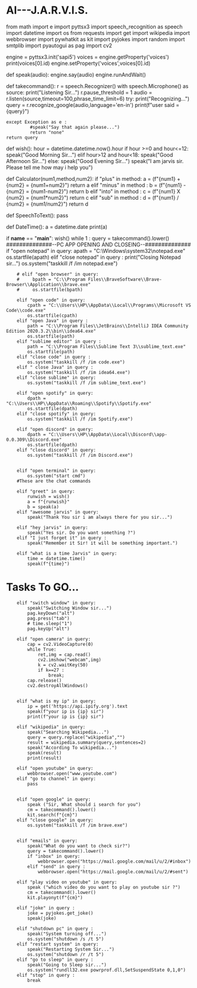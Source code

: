 # AI---J.A.R.V.I.S.



from math import e
import pyttsx3
import speech_recognition as speech
import datetime
import os
from requests import get
import wikipedia
import webbrowser
import pywhatkit as kit
import pyjokes
import random
import smtplib
import pyautogui as pag
import cv2

engine = pyttsx3.init('sapi5')
voices = engine.getProperty('voices')
print(voices[0].id)
engine.setProperty('voices',voices[0].id)

def speak(audio):
    engine.say(audio)
    engine.runAndWait()

def takecommand():
    r = speech.Recognizer()
    with speech.Microphone() as source:
        print("Listening Sir...")
        r.pause_threshold = 1
        audio = r.listen(source,timeout=100,phrase_time_limit=6)
    try:
        print("Recognizing...")
        query = r.recognize_google(audio,language='en-in')
        print(f"user said = {query}")

    except Exception as e :
             #speak("Say that again please...")
             return "none"
    return query

def wish():
    hour = datetime.datetime.now().hour
    if hour >=0 and hour<=12:
        speak("Good Morning Sir...")
    elif hour>12 and hour<18:
        speak("Good Afternoon Sir...")
    else:
        speak("Good Evening Sir...")
    speak("I am jarvis sir. Please tell me how may i help you")

def Calculator(num1,method,num2):
    if "plus" in method:
        a = (f"{num1} + {num2} = {num1+num2}")
        return a
    elif "minus" in method :
        b = (f"{num1} - {num2} = {num1-num2}")
        return b
    elif "into" in method :
        c = (f"{num1} X {num2} = {num1*num2}")
        return c
    elif "sub" in method :
        d = (f"{num1} / {num2} = {num1/num2}")
        return d

def SpeechToText():
    pass

def DateTime():
    a = datetime.date
    print(a)



if __name__ == "__main__":
    wish()
    while 1 :
        query = takecommand().lower()
    ##############--PC APP OPENING AND CLOSEING--##############
        if "open notepad" in query:
            apath = "C:\\Windows\\system32\\notepad.exe"
            os.startfile(apath)
        elif "close notepad" in query :
            print("Closing Notepad sir...")
            os.system("taskkill /f /im notepad.exe")
        
        # elif "open browser" in query:
        #     bpath = "C:\\Program Files\\BraveSoftware\\Brave-Browser\\Application\\brave.exe"   
        #     os.startfile(bpath)
        
        elif "open code" in query:
            cpath = "C:\\Users\\HP\\AppData\\Local\\Programs\\Microsoft VS Code\\code.exe"
            os.startfile(cpath)
        elif "open Java" in query :
            path = "C:\\Program Files\\JetBrains\\IntelliJ IDEA Community Edition 2020.3.2\\bin\\idea64.exe"
            os.startfile(path)
        elif "sublime editor" in query :
            path = "C:\\Program Files\\Sublime Text 3\\sublime_text.exe" 
            os.startfile(path)
        elif "close code" in query :
            os.system("taskkill /f /im code.exe")
        elif " close Java" in query :
            os.system("taskkill /f /im idea64.exe")
        elif "close sublime" in query:
            os.system("taskkill /f /im sublime_text.exe")
                
        elif "open spotify" in query:
            dpath = "C:\\Users\\HP\\AppData\\Roaming\\Spotify\\Spotify.exe"
            os.startfile(dpath)
        elif "close spotify" in query:
            os.system("taskkill /f /im Spotify.exe")
        
        elif "open discord" in query:
            dpath = "C:\\Users\\HP\\AppData\\Local\\Discord\\app-0.0.309\\Discord.exe"
            os.startfile(dpath)
        elif "close discord" in query:
            os.system("taskkill /f /im Discord.exe")
        

        elif "open terminal" in query:
            os.system("start cmd")
        #These are the chat commands
        
        elif "greet" in query:
            runwish = wish()
            a = f"{runwish}"
            b = speak(a)
        elif "awesome jarvis" in query:
            speak("Thank You sir i am always there for you sir...")
        
        elif "hey jarvis" in query:
            speak("Yes sir. Do you want something ?")
        elif "I just forget it" in query :
            speak("Remember it Sir! it will be something important.")
        
        elif "what is a time Jarvis" in query:
            time = datetime.time()
            speak(f"{time}")

#       Tasks To GO...
        elif "switch window" in query:
            speak("Switching Window sir...")
            pag.keyDown("alt")
            pag.press("tab")
            # time.sleep("1")
            pag.keyUp("alt")
        
        elif "open camera" in query:
            cap = cv2.VideoCapture(0)
            while True:
                ret,img = cap.read()
                cv2.imshow("webcam",img)
                k = cv2.waitKey(50)
                if k==27 :
                    break;
            cap.release()
            cv2.destroyAllWindows()

        
        elif "what is my ip" in query:
            ip = get('https://api.ipify.org').text
            speak(f"your ip is {ip} sir")
            print(f"your ip is {ip} sir")
        
        elif "wikipedia" in query:
            speak("Searching Wikipedia...")
            query = query.replace("wikipedia","")
            result = wikipedia.summary(query,sentences=2)
            speak("According To wikipedia...")
            speak(result)
            print(result)
        
        elif "open youtube" in query:
            webbrowser.open("www.youtube.com")
        elif "go to channel" in query:
            pass
        
        
        elif "open google" in query:
            speak ("Sir, What should i search for you")
            cm = takecommand().lower()
            kit.search(f"{cm}")
        elif "close google" in query:
            os.system("taskkill /f /im brave.exe")


        elif "emails" in query:
            speak("What do you want to check sir?")
            query = takecommand().lower()
            if "inbox" in query:
                webbrowser.open("https://mail.google.com/mail/u/2/#inbox")
            elif "send" in query :
                webbrowser.open("https://mail.google.com/mail/u/2/#sent")
        
        elif "play video on youtube" in query:
            speak ("which video do you want to play on youtube sir ?")
            cm = takecommand().lower()
            kit.playonyt(f"{cm}")
       
        elif "joke" in query :
            joke = pyjokes.get_joke()
            speak(joke)
 
        elif "shutdown pc" in query :
            speak("System turning off...")
            os.system("shutdown /s /t 5")    
        elif "restart system" in query:
            speak("Restarting System Sir...")
            os.system("shutdown /r /t 5")
        elif "go to sleep" in query :
            speak("Going to Sleep sir...")
            os.system("rundll32.exe powrprof.dll,SetSuspendState 0,1​,0")
        elif "stop" in query :
            break
